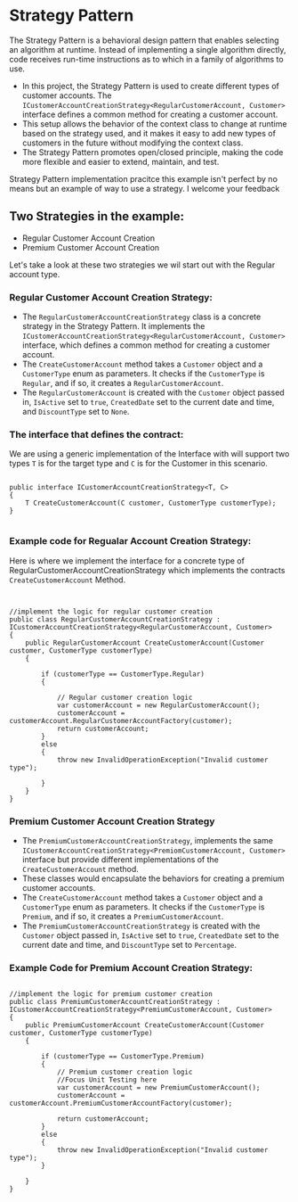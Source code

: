 # Strategy Pattern 

The Strategy Pattern is a behavioral design pattern that enables selecting an algorithm at runtime. Instead of implementing a single algorithm directly, code receives run-time instructions as to which in a family of algorithms to use.
- In this project, the Strategy Pattern is used to create different types of customer accounts. The `ICustomerAccountCreationStrategy<RegularCustomerAccount, Customer>` interface defines a common method for creating a customer account.
- This setup allows the behavior of the context class to change at runtime based on the strategy used, and it makes it easy to add new types of customers in the future without modifying the context class.
- The Strategy Pattern promotes open/closed principle, making the code more flexible and easier to extend, maintain, and test.



Strategy Pattern implementation pracitce this example isn't perfect by no means but an example of way to use a strategy.  I welcome your feedback

## Two Strategies in the example:
- Regular Customer Account Creation
- Premium Customer Account Creation

Let's take a look at these two strategies we wil start out with the Regular account type.

### Regular Customer Account Creation Strategy:
- The `RegularCustomerAccountCreationStrategy` class is a concrete strategy in the Strategy Pattern. It implements the `ICustomerAccountCreationStrategy<RegularCustomerAccount, Customer>` interface, which defines a common method for creating a customer account.
- The `CreateCustomerAccount` method takes a `Customer` object and a `CustomerType` enum as parameters. It checks if the `CustomerType` is `Regular`, and if so, it creates a `RegularCustomerAccount`.
- The `RegularCustomerAccount` is created with the `Customer` object passed in, `IsActive` set to `true`, `CreatedDate` set to the current date and time, and `DiscountType` set to `None`.

### The interface that defines the contract:
We are using a generic implementation of the Interface with will support two types `T` is for the target type and `C` is for the Customer in this scenario. 

```CSharp

public interface ICustomerAccountCreationStrategy<T, C>
{
    T CreateCustomerAccount(C customer, CustomerType customerType);
}


```

### Example code for Regualar Account Creation Strategy:

Here is where we implement the interface for a concrete type of RegularCustomerAccountCreationStrategy which implements the contracts `CreateCustomerAccount` Method.


```CSharp


//implement the logic for regular customer creation
public class RegularCustomerAccountCreationStrategy : ICustomerAccountCreationStrategy<RegularCustomerAccount, Customer>
{
    public RegularCustomerAccount CreateCustomerAccount(Customer customer, CustomerType customerType)
    {

        if (customerType == CustomerType.Regular)
        {

            // Regular customer creation logic
            var customerAccount = new RegularCustomerAccount();
            customerAccount = customerAccount.RegularCustomerAccountFactory(customer);
            return customerAccount;
        }
        else
        {
            throw new InvalidOperationException("Invalid customer type");

        }
    }
}

```


### Premium Customer Account Creation Strategy

- The `PremiumCustomerAccountCreationStrategy`, implements the same `ICustomerAccountCreationStrategy<PremiomCustomerAccount, Customer>` interface but provide different implementations of the `CreateCustomerAccount` method.
- These classes would encapsulate the behaviors for creating a premium customer accounts.
- The `CreateCustomerAccount` method takes a `Customer` object and a `CustomerType` enum as parameters. It checks if the `CustomerType` is `Premium`, and if so, it creates a `PremiumCustomerAccount`.
- The `PremiumCustomerAccountCreationStrategy` is created with the `Customer` object passed in, `IsActive` set to `true`, `CreatedDate` set to the current date and time, and `DiscountType` set to `Percentage`.

### Example Code for Premium Account Creation Strategy:
```Csharp

//implement the logic for premium customer creation
public class PremiumCustomerAccountCreationStrategy : ICustomerAccountCreationStrategy<PremiumCustomerAccount, Customer>
{
    public PremiumCustomerAccount CreateCustomerAccount(Customer customer, CustomerType customerType)
    {

        if (customerType == CustomerType.Premium)
        {
            // Premium customer creation logic
            //Focus Unit Testing here
            var customerAccount = new PremiumCustomerAccount();
            customerAccount = customerAccount.PremiumCustomerAccountFactory(customer);

            return customerAccount;
        }
        else
        {
            throw new InvalidOperationException("Invalid customer type");
        }

    }
}



```

